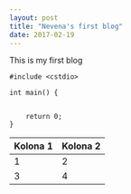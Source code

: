 ```yaml
---
layout: post
title: "Nevena's first blog"
date: 2017-02-19
---
```


This is my first blog

```
#include <cstdio>

int main() {


    return 0;
}
```

Kolona 1 | Kolona 2
--- | ---
1 | 2
3 | 4
